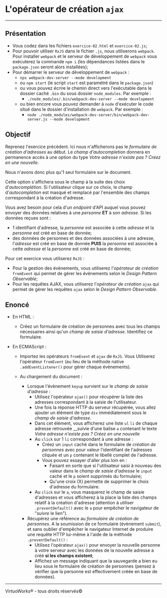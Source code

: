 # L'opérateur de création `ajax`

---

## Présentation

* Vous codez dans les fichiers `exercice-02.html` et `exercice-02.js`;
* Pour pouvoir utiliser `RxJS` dans le fichier `.js`, nous utiliserons
  `webpack`. Pour installer `webpack` et le serveur de développement de
  `webpack` vous exécuterez la commande `npm i` (les dépendances listées dans
  le `package.json` seront alors installées);
* Pour démarrer le serveur de développement de `webpack` :
  * `npx webpack-dev-server --mode development`
  * ou `npm start` (le script `start` est paramétré dans le `package.json`)
  * ou vous pouvez écrire le chemin direct vers l'exécutable dans le dossier
    caché `.bin` du sous dossier `node_modules`. Par exemple :
    * `./node_modules/.bin/webpack-dev-server --mode development`
  * ou bien encore vous pouvez demander à `node` d'exécuter le code situé dans
    le dossier d'installation de `webpack`. Par exemple :
    * `node ./node_modules/webpack-dev-server/bin/webpack-dev-server.js --mode development`

## Objectif

Reprenez l'exercice précèdent. Ici nous n'afficherons pas le *formulaire de
création d'adresses* au début. Le *champ d'autocompletion* donnera en permanence
accès à une option du type *Votre adresse n'existe pas ? Créez en une nouvelle*.

Nous n'avons donc plus qu'1 seul formulaire sur le document.

Cette option s'affichera sous le champ à la suite des choix d'*autocomplétion*.
Si l'utilisateur clique sur ce choix, le champ d'*autocompletion* est masqué et
remplacé par l'ensemble des champs correspondant à la création d'adresse.

Vous avez besoin pour cela d'un *endpoint* d'API auquel vous pouvez envoyer des
données relatives à une *personne* __ET__ à son *adresse*. Si les données reçues
sont :
* 1 identifiant d'adresse, la *personne* est associée à cette *adresse* et la
  *personne* est créé en base de donnée;
* des données de personnes et des données associées à une adresse, l'*adresse*
  est créé en base de donnée __PUIS__ la *personne* est associée à cette
  *adresse* et la *personne* est créé en base de donnée;

Pour cet exercice vous utiliserez `RxJS` :
- Pour la gestion des évènements, vous utiliserez l'*opérateur de création*
  `fromEvent` qui permet de gérer les évènements selon le
  *Design Pattern Observable*;
- Pour les requêtes AJAX, vous utiliserez l'*opérateur de création* `ajax` qui
  permet de gérer les requêtes `ajax` selon le *Design Pattern Observable*.

## Enoncé

* En HTML :

  *  Créez un formulaire de création de personnes avec tous les champs
     nécessaires ainsi qu'un *champ de saisie d'adresse*.
     Identifiez ce formulaire.

* En ECMAScript :

  * Importez les opérateurs `fromEvent` et `ajax` de `RxJS`. Vous Utiliserez
    l'opérateur `fromEvent` (au lieu de la méthode native `.addEventListener()`
    pour gérer chaque évènements).

  * Au chargement du document :
    * Lorsque l'évènement `keyup` survient sur le *champ de saisie d'adresse* :
      * Utilisez l'opérateur `ajax()` pour récupérer la liste des adresses
        correspondant à la saisie de l'utilisateur.
      * Une fois la réponse HTTP du serveur récupérée, vous allez ajouter un
        élément de type `div` immédiatement sous le *champ de saisie d'adresse*.
      * Dans cet élément, vous afficherez une liste `ul` `li` de chaque adresse
        retrouvée __suivie d'une balise `a` contenant le texte
        *Votre adresse n'existe pas ? Créez en une nouvelle*
      * Au `click` sur 1 `li` correspondant à une adresse :
        * Créez un `input` caché dans le formulaire de *création de personnes*
          avec pour valeur l'identifiant de l'adresses cliquée et un `p`
          contenant le libellé complet de l'adresse.
        * Vous pouvez essayer d'aller plus loin en :
          * Faisant en sorte que si  l'utilisateur saisi à nouveau des valeur
            dans le *champ de saisie d'adresse* le `input` caché et le `p`
            soient supprimés du formulaire;
          * Qu'une croix (X) permette de supprimer le choix d'adresse du formulaire.
      * Au `click` sur le `a`, vous masquerez le champ de saisie d'adresses et
        vous afficherez à la place la liste des champs relatif à la création
        d'adresse (attention à utiliser `.preventDefault()` avec le `a` pour
        empêcher le navigateur de "*suivre* le lien").
    * Récupérez une référence au *formulaire de création de personnes*. A la
      soumission de ce formulaire (évènement `submit`), et sans oublier
      d'empêcher le navigateur Internet de produire une requête HTTP lui-même
      à l'aide de la méthode `.preventDefault()` :
      * Utilisez l'opérateur `ajax()` pour envoyer la nouvelle personne à votre
        serveur avec les données de la nouvelle adresse a créé
        __si les champs existent__;
      * Affichez un message indiquant que la sauvegarde a bien eu lieu sous le
        formulaire de création de personnes (pensez à vérifier que la personne
        est effectivement créée en base de données).

---

VirtuoWorks® - tous droits réservés©